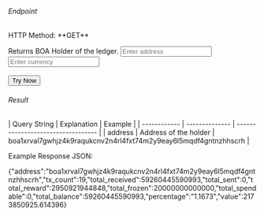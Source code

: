 <h6>Endpoint</h6>

<p id="endpoint"></p>
HTTP Method: **GET**

Returns BOA Holder of the ledger.
<input class="md-input" placeholder="Enter address" id="address" width="100"></input><br/>
<input class="md-input" placeholder="Enter currency" id="currency" width="100"></input><br/><br/>
<button class="md-button" onclick="tryNow()">Try Now</button>
<script>
   document.getElementById("endpoint").innerHTML =`https://dev-stoa-boascan.bosagora.com/holder${document.getElementById("address").value || "boa1xrval7gwhjz4k9raqukcnv2n4rl4fxt74m2y9eay6l5mqdf4gntnzhhscrh"}?currency=${document.getElementById("currency").value || "usd"}`
    function tryNow(){
        document.getElementById("showResult").innerHTML =""
        document.getElementById("endpoint").innerHTML =""
        fetch(`https://dev-stoa-boascan.bosagora.com/holder/${document.getElementById("address").value || "boa1xrval7gwhjz4k9raqukcnv2n4rl4fxt74m2y9eay6l5mqdf4gntnzhhscrh"}?currency=${document.getElementById("currency").value || "usd"}`).then((res) => {
            res.json().then((res) => {
                document.getElementById("showResult").innerHTML = JSON.stringify(res)
                document.getElementById("endpoint").innerHTML =`https://dev-stoa-boascan.bosagora.com/holder/${document.getElementById("address").value || "boa1xrval7gwhjz4k9raqukcnv2n4rl4fxt74m2y9eay6l5mqdf4gntnzhhscrh"}?currency=${document.getElementById("currency").value || "usd"}`
                })
        }).catch((err) => {
            console.log(err)
        })
    }
</script>
<h6>Result</h6>
<p id="showResult"></p>
| Query String | Explanation    | Example                            |
| ------------ | -------------- | ---------------------------------- |
| address      | Address of the holder | boa1xrval7gwhjz4k9raqukcnv2n4rl4fxt74m2y9eay6l5mqdf4gntnzhhscrh |


Example Response JSON:<br/>

{"address":"boa1xrval7gwhjz4k9raqukcnv2n4rl4fxt74m2y9eay6l5mqdf4gntnzhhscrh","tx_count":19,"total_received":59260445590993,"total_sent":0,"total_reward":2950921944848,"total_frozen":20000000000000,"total_spendable":0,"total_balance":59260445590993,"percentage":"1.1673","value":2173850925.614396}